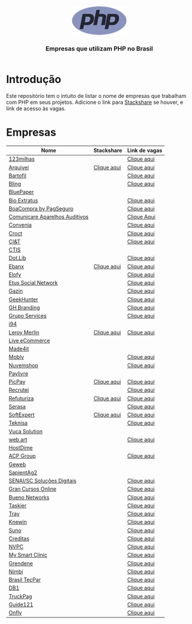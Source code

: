 <header>
    <p align="center">
        <img width="150" src="doc/images/php-logo.png" alt="PHP logo" />
    </p>
    <h3 align="center">Empresas que utilizam PHP no Brasil</h3>
</header>

# Introdução

Este repositório tem o intuito de listar o nome de empresas que trabalham com PHP em seus projetos. Adicione o link para
[Stackshare](https://stackshare.io) se houver, e link de acesso às vagas.

# Empresas

| Nome                                                                       | Stackshare                                                                   | Link de vagas                                                                          |
|----------------------------------------------------------------------------|------------------------------------------------------------------------------|----------------------------------------------------------------------------------------|
| [123milhas](https://123milhas.com)                                         |                                                                              | [Clique aqui](https://jobs.solides.com/123milhas)                                      |
| [Arquivei](https://arquivei.com.br)                                        | [Clique aqui](https://stackshare.io/arquivei-engineering/arquivei)           | [Clique aqui](https://arquivei.com.br/vagas)                                           |
| [Bartofil](https://www.bartofil.com.br)                                    |                                                                              | [Clique aqui](https://bartofil.empregare.com/pt-br/vagas)                              |
| [Bling](https://bling.com.br)                                              |                                                                              | [Clique aqui](https://vagas-bling.gupy.io)                                             |
| [BluePaper](https://bluepaper.io)                                          |                                                                              |                                                                                        |
| [Bio Extratus](https://www.bioextratus.com.br)                             |                                                                              | [Clique aqui](https://trabalheconosco.bioextratus.com.br)                              |
| [BoaCompra by PagSeguro](https://boacompra.com)                            |                                                                              | [Clique aqui](https://pagseguro.gupy.io)                                               |
| [Comunicare Aparelhos Auditivos](https://comunicareaparelhosauditivos.com) |                                                                              | [Clique Aqui](https://jobs.solides.com/COMUNICAREAPARELHOSAUDITIVOS#)                  |
| [Convenia](http://convenia.com.br)                                         |                                                                              | [Clique aqui](https://convenia-tech.gupy.io)                                           |
| [Croct](https://croct.com)                                                 |                                                                              | [Clique aqui](https://croct.com/careers)                                               |
| [CI&T](https://ciandt.com)                                                 |                                                                              | [Clique aqui](https://ciandt.com)                                                      |
| [CTIS](https://ctis.com.br)                                                |                                                                              |                                                                                        |
| [Dot.Lib](https://dotlib.com)                                              |                                                                              | [Clique aqui](https://github.com/dotlib)                                               |
| [Ebanx](https://www.ebanx.com/br)                                          | [Clique aqui](https://stackshare.io/ebanx/ebanx)                             | [Clique aqui](https://boards.greenhouse.io/ebanx)                                      |
| [Elofy](https://elofy.com.br)                                              |                                                                              | [Clique aqui](https://www.linkedin.com/company/elofy/jobs)                             |
| [Etus Social Network](https://www.etus.com.br)                             |                                                                              | [Clique aqui](https://www.linkedin.com/company/etus/jobs)                              |
| [Gazin](https://www.gazin.com.br)                                          |                                                                              | [Clique aqui](https://gazin.rhgestor.com.br/vagas)                                     |
| [GeekHunter](https://www.geekhunter.com.br)                                |                                                                              | [Clique aqui](https://www.geekhunter.com.br/vagas)                                     |
| [GH Branding](https://www.agenciagh.com.br)                                |                                                                              | [Clique aqui](https://sites.google.com/view/jobsgh)                                    |
| [Grupo Services](https://gruposervices.com.br)                             |                                                                              | [Clique aqui](https://gruposervices.com.br/oportunidades)                              |
| [i94](https://i94.co)                                                      |                                                                              |                                                                                        |
| [Leroy Merlin](https://leroymerlin.com.br)                                 | [Clique aqui](https://stackshare.io/leroy-merlin-brasil/website)             | [Clique aqui](https://jobs.kenoby.com/leroymerlin)                                     |
| [Live eCommerce](https://liveecommerce.com.br)                             |                                                                              |                                                                                        |
| [Made4it](https://made4it.com.br)                                          |                                                                              |
| [Mobly](https://mobly.com.br)                                              |                                                                              | [Clique aqui](https://jobs.kenoby.com/mobly)                                           |
| [Nuvemshop](https://www.nuvemshop.com.br)                                  |                                                                              | [Clique aqui](https://www.nuvemshop.com.br/trabalhe-na-nuvemshop)                      |
| [Paylivre](https://www.paylivre.com)                                       |                                                                              |                                                                                        |
| [PicPay](https://picpay.com)                                               | [Clique aqui](https://stackshare.io/picpay/picpay)                           | [Clique aqui](https://picpay.gupy.io)                                                  |
| [Recrutei](https://recrutei.com.br)                                        |                                                                              | [Clique aqui](https://empregos.recrutei.com.br)                                        |
| [Refuturiza](https://refuturiza.com.br)                                    | [Clique aqui](https://stackshare.io/refuturiza/refuturiza)                   | [Clique aqui](https://refuturizaempregos.solides.jobs)                                 |
| [Serasa](https://www.serasa.com.br/carreiras)                              |                                                                              | [Clique aqui](https://serasa.gupy.io)                                                  |
| [SoftExpert](https://softexpert.com)                                       | [Clique aqui](https://stackshare.io/softexpert-software/softexpert-software) | [Clique aqui](https://softexpert.recruiterbox.com)                                     |
| [Teknisa](https://www.teknisa.com)                                         |                                                                              | [Clique aqui](https://teknisa.solides.jobs)                                            |
| [Vuca Solution](https://vucasolution.com.br)                               |                                                                              |
| [web.art](https://www.webart.com.br)                                       |                                                                              | [Clique aqui](https://painel.umentor.com.br/inteligente_novos/?con_cod=web16225&pla=5) |
| [HostDime](https://hostdime.com.br)                                        |                                                                              |                                                                                        |
| [ACP Group](https://www.acpgroup.com.br)                                   |                                                                              | [Clique aqui](https://acpgroup.gupy.io)                                                |
| [Geweb](http://www.geweb.com.br)                                           |                                                                              |                                                                                        |            
| [SapientAg2](https://sapientag2.com.br)                                    |                                                                              |                                                                                        |
| [SENAI/SC Soluções Digitais](https://sc.senai.br)                          |                                                                              | [Clique aqui](https://crescemosjuntos.com.br/trabalhe-conosco?cidade=11270)            |
| [Gran Cursos Online](https://www.grancursosonline.com.br)                  |                                                                              | [Clique aqui](https://vemsergran.gupy.io)                                              |
| [Bueno Networks](https://buenonetworks.com.br)                             |                                                                              | [Clique aqui](https://www.linkedin.com/company/bueno-networks)                         |
| [Taskier](https://taskier.io)                                              |                                                                              | [Clique aqui](https://www.linkedin.com/company/apptaskier)                             |
| [Tray](https://www.tray.com.br)                                            |                                                                              | [Clique aqui](https://jobs.kenoby.com/tray)                                            |
| [Knewin](https://www.knewin.com)                                           |                                                                              | [Clique aqui](https://www.knewin.com/trabalhe-conosco)                                 |
| [Suno](https://www.suno.com.br)                                            |                                                                              | [Clique aqui](https://gruposunojobs.gupy.io)                                           |
| [Creditas](https://www.creditas.com)                                       |                                                                              | [Clique aqui](https://careers.creditas.com)                                            |
| [NVPC](https://www.nvpc.company)                                           |                                                                              | [Clique aqui](https://www.linkedin.com/company/novovarejo-com/jobs)                    |
| [My Smart Clinic](https://mysmartclinic.com.br)                            |                                                                              | [Clique aqui](https://www.linkedin.com/company/mysmartclinic/jobs)                     |
| [Grendene](https://grendene.com.br)                                        |                                                                              | [Clique aqui](https://facapartegrendene.gupy.io)                                       |
| [Nimbi](https://nimbi.com.br)                                              |                                                                              | [Clique aqui](https://vagasnanimbi.gupy.io)                                            |
| [Brasil TecPar](https://www.brasiltecpar.com.br)                           |                                                                              | [Clique aqui](https://www.brasiltecpar.com.br/trabalheconosco)                         |
| [DB1](https://www.db1.com.br)                                              |                                                                              | [Clique aqui](https://jobs.kenoby.com/db1-global-software-vagas)                       |
| [TruckPag](https://truckpag.com.br)                                        |                                                                              | [Clique aqui](https://www.linkedin.com/company/truckpag/jobs)                          |
| [Guide121](https://guide121.com)                                           |                                                                              | [Clique aqui](https://guide121.jobs.recrut.ai)                                         |
| [Onfly](https://www.onfly.com.br)                                          |                                                                              | [Clique aqui](https://onfly.solides.jobs)                                              |
